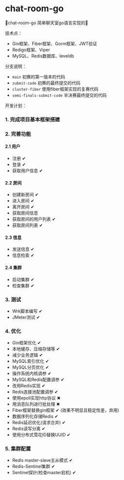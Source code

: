 # chat-room-go
🎨chat-room-go 简单聊天室go语言实现的🌮

技术点：
- Gin框架、Fiber框架、Gorm框架、JWT验证
- Redigo框架、Viper
- MySQL、Redis数据库、leveldb

分支说明：
- `main` 初赛的第一版本的代码
- `submit-code` 初赛的最终提交的代码
- `cluster-fiber` 使用fiber框架实现的复赛代码
- `semi-finals-submit-code` 半决赛最终提交的代码

开发计划：
### 1. 完成项目基本框架搭建
### 2. 完善功能
   
#### 2.1 用户
- 注册 ✔
- 登录 ✔
- 获取用户信息 ✔
#### 2.2 房间
- 创建新房间 ✔
- 进入房间  ✔
- 离开房间   ✔
- 获取房间信息
- 获取房间的用户列表 ✔
- 获取房间列表 ✔

#### 2.3 信息
- 发送信息 ✔
- 信息检索 ✔
#### 2.4 集群
- 启动集群 ✔
- 检查集群 ✔

### 3. 测试
- Wrk脚本编写 ✔
- JMeter测试 ✔

### 4. 优化
- Gin框架优化 ✔
- 本地缓存、压缩存储等 ✔
- 减少业务逻辑 ✔
- MySQL索引优化 ✔
- MySQL分页优化 ✔
- 操作系统内核调参 ✔
- MySQL和Redis配置调参 ✔
- 改用Redis实现 ✔
- Redis连接池配置调参 ✔
- 使用epoll实现http协议 ✖
- 用消息队列进行批处理 ✖
- Fiber框架替换gin框架 ✔ (效果不明显且稳定性差，弃用)
- 数据序列化存储Redis ✔
- Redis延迟优化(请求合并) ✔
- Redis读写分离 ✔
- 使用分布式雪花ID替换UUID ✔

### 5. 集群配置
- Redis master-slave主从模式 ✔
- Redis-Sentinel集群 ✔
- Sentinel探针(检查master宕机) ✔
